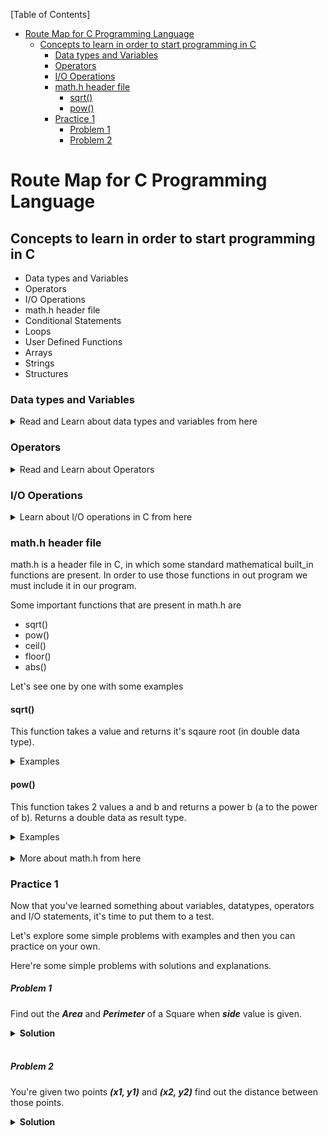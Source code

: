 [Table of Contents]
- [Route Map for C Programming Language](#route-map-for-c-programming-language)
  - [Concepts to learn in order to start programming in C](#concepts-to-learn-in-order-to-start-programming-in-c)
    - [Data types and Variables](#data-types-and-variables)
    - [Operators](#operators)
    - [I/O Operations](#io-operations)
    - [math.h header file](#mathh-header-file)
      - [sqrt()](#sqrt)
      - [pow()](#pow)
    - [Practice 1](#practice-1)
        - [Problem 1](#problem-1)
        - [Problem 2](#problem-2)


# Route Map for C Programming Language
## Concepts to learn in order to start programming in C
- Data types and Variables
- Operators
- I/O Operations
- math.h header file
- Conditional Statements
- Loops
- User Defined Functions
- Arrays
- Strings
- Structures

### Data types and Variables

<details>
  <summary> Read and Learn about data types and variables from here </summary>
  
  [CodeminD](http://bit.ly/3CgD096)
  [Other](https://www.geeksforgeeks.org/data-types-in-c)
  [Other](https://www.geeksforgeeks.org/variables-in-c)

  
</details>

### Operators

<details>
  <summary> Read and Learn about Operators </summary>
  
  [CodeminD](http://bit.ly/3CgD096)
  [Other](https://www.geeksforgeeks.org/operators-in-c/)

  
</details>


### I/O Operations

<details>
  <summary> Learn about I/O operations in C from here </summary>
  
  [Click me](https://www.geeksforgeeks.org/operators-in-c/)

  
</details>


### math.h header file
math.h is a header file in C, in which some standard mathematical built_in functions are present. In order to use those functions in out program we must include it in our program.

Some important functions that are present in math.h are
- sqrt()
- pow()
- ceil()
- floor()
- abs()

Let's see one by one with some examples

#### sqrt()
This function takes a value and returns it's sqaure root (in double data type).
<details>
  <summary> Examples </summary>

**Example 1**
```c
#include <stdio.h>
#include <math.h>
int main() {
    int n = 144;
    int s = sqrt(n);
    printf("Square root of %d is %d", n, s);
}
```
The above exmaple will print 
***Square root of 144 is 12*** as output.

**Example 2**
```c
#include <stdio.h>
#include <math.h>
int main() {
    int n = 30;
    printf("%.2f", sqrt(n));
}
```
The above exmaple will print 
***5.48*** as output as it's the square root of 30, and we also adjusted the result to 2 decimal places after point.

</details>

#### pow()
This function takes 2 values a and b and returns a power b (a to the power of b). Returns a double data as result type.

<details>
  <summary> Examples </summary>
**Example 1**
```c
#include <stdio.h>
#include <math.h>
int main() {
    int a = 3;
    int b = 4;
    int p = pow(a, b);
    printf("%d power %d is %d", a, b, p);
}
```
The above exmaple will print 
***3 power 4 is 81*** as output.

**Example 2**
```c
#include <stdio.h>
#include <math.h>
int main() {
    int a = 16;
    float b = 0.5;
    printf("%.2f", pow(a, b));
}
```
The above exmaple will print 
***4.00*** as output as it's the square root of 16 (Notice that power 0.5 is nothing but square root), and we also adjusted the result to 2 decimal places after point.

</details>

<br>

<details>
  <summary> More about math.h from here </summary>
  
  [Click me](https://www.geeksforgeeks.org/operators-in-c/)

  
</details>


### Practice 1

Now that you've learned something about variables, datatypes, operators and I/O statements, it's time to put them to a test.

Let's explore some simple problems with examples and then you can practice on your own.

Here're some simple problems with solutions and explanations.

##### Problem 1
Find out the ***Area*** and ***Perimeter*** of a Square when ***side*** value is given.

<details>
  <summary> <b> Solution </b> </summary>
  
  ```c
  #include <stdio.h>
  int main() {
        // Variable declaration part
        int side, area, peri;

        // Reading side value from user using scanf()
        scanf("%d", &side);

        // calculating area and perimeter
        area = side * side;
        peri = 4 * side;

        // printing the result
        printf("Area is: %d\n", area);
        printf("Perimeter is: %d", peri);
  }
  ```

 **Explanation:**  
 - Here we've taken 3 variables 1 for input (side) 2 for outputs (area and peri).
 - Then we read the *side* value from the user using scanf(). Notice that this is the best practice to read the input from user so that we can work on them and produce the output accordingly.
 - After that, we just calculated the area and perimeter using appropriate formulas
 - And finally we printed the results to the output screen using printf() statement.

</details>

<br>

##### Problem 2
You're given two points ***(x1, y1)*** and ***(x2, y2)*** find out the distance between those points.

<details>
  <summary> <b> Solution </b> </summary>
  
  ```C
  #include <stdio.h>
  #include <math.h>
  int main() {
        // Variable declaration part
        int x1, y1, x2, y2;
        float distance;

        // Reading x1, y1, x2 and y2 values from user using scanf()
        scanf("%d%d%d%d", &x1, &y1, &x2, &y2);

        // calculating distance
        distance = sqrt(pow((x2 - x1), 2) + pow((y2 - y1), 2));

        // printing the result
        printf("%.2f", distance);
  }
  ```

 **Explanation:**  
 - Here we've taken 4 integer variables *x1, y1, x2, y2* and 1 floating point variable *distance*.
 - Then we read *x1, y1 and x2, y2* values from user using scanf()
 - The reason we took *distance* variable as of type float is we get the distance between 2 points in floating point values almost all times as the calculation includes a square root operation.
 - And as calculation part we applied the following formula $\sqrt{(x2 - x1)^2 + (y2 - y1)^2}$
 - To do this we took the help of **pow()** function to perform square operation on *(x2 - x1)* and on *(y2 - y1)* and the help of **sqrt()** function from ***math.h*** header file  to perform square root on the result.
 - And finally we printed the result (adjusted to 2 decimal places after point) to the output screen using printf() statement.

</details>